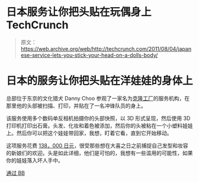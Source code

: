# 日本服务让你把头贴在玩偶身上 TechCrunch

> 原文：<https://web.archive.org/web/http://techcrunch.com/2011/08/04/japanese-service-lets-you-stick-your-head-on-a-dolls-body/>

# 日本的服务让你把头贴在洋娃娃的身体上

总部位于东京的文化猎犬 Danny Choo 参观了一家名为[克隆工厂](https://web.archive.org/web/20230205033711/http://www.dannychoo.com/clickout.php?url=http%3A%2F%2Fclonefactory.co.jp%2F)的服务机构，在那里他的头部被扫描、打印，并贴在了一名冲锋队员的身上。

该服务使用多个数码单反相机拍摄你的头部快照，以 3D 形式呈现，然后使用 3D 打印机打印出石膏。头发、化妆和着色被添加，然后你的头被粘在一个小塑料娃娃上。然后你可以把这个娃娃带回家，我想，盯着它看，直到它开始移动。

这项服务花费 [138，000 日元](https://web.archive.org/web/20230205033711/http://finance.yahoo.com/currency/convert?amt=138000&from=JPY&to=USD&submit=Convert)，很受那些想在大喜之日之前捕捉自己发型和妆容的新娘们的欢迎。头是如此详细，他们是可怕的，我想有一些滥用的可能性，如果你的娃娃落入坏人手中。

[通过 BB](https://web.archive.org/web/20230205033711/http://boingboing.net/2011/08/03/japanese-company-makes-creepy-dolls-that-look-like-their-owners.html)
